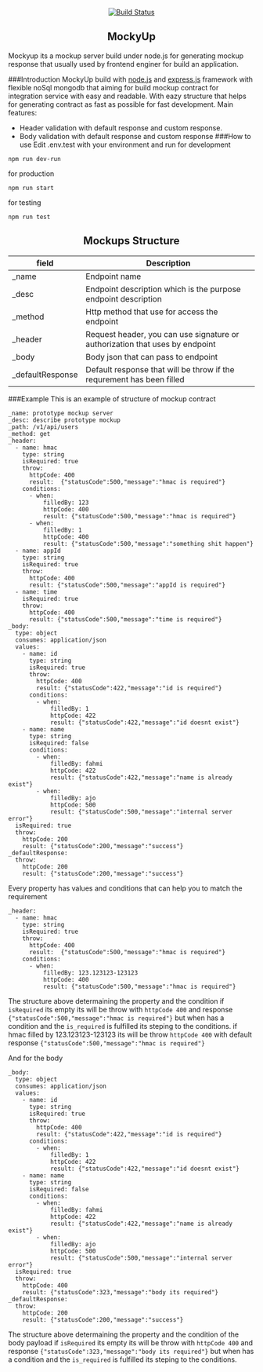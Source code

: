 <p align="center">
  <a href="https://travis-ci.org/dekaulitz/mockup-server"><img src="https://travis-ci.org/dekaulitz/mockup-server.svg?branch=master" alt="Build Status"></a>
</p>

<h2 align="center">MockyUp</h2>
Mockyup its a mockup server build under node.js for generating mockup response that usually used by frontend enginer for build an application.

###Introduction
MockyUp build with <a href="https://nodejs.org" alt="node js">node.js</a> and <a href="https://expressjs.com/">express.js</a> framework with flexible noSql mongodb
that aiming for build mockup contract for integration service with easy and readable. With eazy structure that helps for generating contract as fast as possible for fast development.
Main features:
- Header validation with default response and custom response.
- Body validation with default response and custom response
###How to use
Edit .env.test with your environment and run for development

```
npm run dev-run
```
for production
```
npm run start
```
for testing
```
npm run test
```

<h2 align="center">Mockups Structure</h2>

| field | Description |
|---------|-------------|
|_name|Endpoint name|
|_desc|Endpoint description which is  the purpose endpoint description
|_method| Http method that use for access the endpoint
|_header| Request header, you can use signature or authorization that uses by endpoint
|_body| Body json that can pass to endpoint
|_defaultResponse| Default response that will be throw if the requrement has been filled


###Example
This is an example of structure of mockup contract
```
_name: prototype mockup server
_desc: describe prototype mockup
_path: /v1/api/users
_method: get
_header:
  - name: hmac
    type: string
    isRequired: true
    throw:
      httpCode: 400
      result:  {"statusCode":500,"message":"hmac is required"}
    conditions:
      - when:
          filledBy: 123
          httpCode: 400
          result: {"statusCode":500,"message":"hmac is required"}
      - when:
          filledBy: 1
          httpCode: 400
          result: {"statusCode":500,"message":"something shit happen"}
  - name: appId
    type: string
    isRequired: true
    throw:
      httpCode: 400
      result: {"statusCode":500,"message":"appId is required"}
  - name: time
    isRequired: true
    throw:
      httpCode: 400
      result: {"statusCode":500,"message":"time is required"}
_body:
  type: object
  consumes: application/json
  values:
    - name: id
      type: string
      isRequired: true
      throw:
        httpCode: 400
        result: {"statusCode":422,"message":"id is required"}
      conditions:
        - when:
            filledBy: 1
            httpCode: 422
            result: {"statusCode":422,"message":"id doesnt exist"}
    - name: name
      type: string
      isRequired: false
      conditions:
        - when:
            filledBy: fahmi
            httpCode: 422
            result: {"statusCode":422,"message":"name is already exist"}
        - when:
            filledBy: ajo
            httpCode: 500
            result: {"statusCode":500,"message":"internal server error"}
  isRequired: true
  throw:
    httpCode: 200
    result: {"statusCode":200,"message":"success"}
_defaultResponse:
  throw:
    httpCode: 200
    result: {"statusCode":200,"message":"success"}
```

Every property has values and conditions that can help you to match the requirement

```
_header:
  - name: hmac
    type: string
    isRequired: true
    throw:
      httpCode: 400
      result:  {"statusCode":500,"message":"hmac is required"}
    conditions:
      - when:
          filledBy: 123.123123-123123
          httpCode: 400
          result: {"statusCode":500,"message":"hmac is required"}
```
The structure above determaining the property and the condition if ``isRequired`` its empty its will be throw with ``httpCode 400``
and response ``{"statusCode":500,"message":"hmac is required"}`` but when has a condition and the ``is_required`` 
is fulfilled its steping to the conditions. if hmac filled by 123.123123-123123 its will be throw ``httpCode 400`` 
with default response ``{"statusCode":500,"message":"hmac is required"}``

And for the body

```
_body:
  type: object
  consumes: application/json
  values:
    - name: id
      type: string
      isRequired: true
      throw:
        httpCode: 400
        result: {"statusCode":422,"message":"id is required"}
      conditions:
        - when:
            filledBy: 1
            httpCode: 422
            result: {"statusCode":422,"message":"id doesnt exist"}
    - name: name
      type: string
      isRequired: false
      conditions:
        - when:
            filledBy: fahmi
            httpCode: 422
            result: {"statusCode":422,"message":"name is already exist"}
        - when:
            filledBy: ajo
            httpCode: 500
            result: {"statusCode":500,"message":"internal server error"}
  isRequired: true
  throw:
    httpCode: 400
    result: {"statusCode":323,"message":"body its required"}
_defaultResponse:
  throw:
    httpCode: 200
    result: {"statusCode":200,"message":"success"}
```

The structure above determaining the property and the condition of the body payload  if ``isRequired`` its empty 
its will be throw with ``httpCode 400`` and response ``{"statusCode":323,"message":"body its required"}`` 
but when has a condition and the ``is_required`` is fulfilled its steping to the conditions. 

